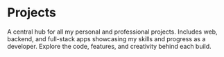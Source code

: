 # Projects
A central hub for all my personal and professional projects. Includes web, backend, and full-stack apps showcasing my skills and progress as a developer. Explore the code, features, and creativity behind each build.
